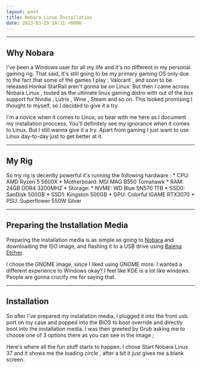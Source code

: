 ```yaml
---
layout: post
title: Nobara Linux Installation
date: 2023-03-29 18:11 +0000
---
```


------------------------------------------------------------------

Why Nobara
----
I've been a Windows user for all my life and it's no different in my personal gaming rig. That said, It's still going to be my primary gaming OS only due to the fact that some of the games I play ; Valorant , and soon to be released Honkai StarRail aren't gonna be on Linux. But then I came across Nobara Linux , touted as the ultimate linux gaming distro with out of the box support for Nvidia , Lutris , Wine , Steam and so on. This looked promising I thought to myself, so I decided to give it a try.

I'm a novice when it comes to Linux, so bear with me here as I document my installation proccess. You'll definitely see my ignorance when it comes to Linux. But I still wanna give it a try. Apart from gaming I just want to use Linux day-to-day just to get better at it.

------------------------------------------------------------------

My Rig
-------

So my rig is decently powerful it's running the following hardware
:   * CPU:  AMD Ryzen 5 5600X
    * Motherboard:  MSI MAG B550 Tomahawk
    * RAM:  24GB DDR4 3200MHZ
    * Storage: 
        * NVME: WD Blue SN570 1TB
        * SSD0: SanDisk 500GB
        * SSD1: Kingston 500GB
    * GPU: Colorful IGAME RTX3070 
    * PSU: Superflower 550W Silver

------------------------------------------------------------------

Preparing the Installation Media
----

Preparing the installation media is as simple as going to [Nobara](https://nobaraproject.org/download-nobara/) and downloading the ISO image, and flashing it to a USB drive using [Balena Etcher](https://www.balena.io/etcher).

I chose the GNOME image, since I liked using GNOME more. I wanted a different experience to Windows okay? I feel like KDE is a lot like windows. People are gonna crucify me for saying that.

----

Installation
---

So after I've prepared my installation media, I plugged it into the front usb port on my case and popped into the BIOS to boot override and directly boot into the installation media.
I was then greeted by Grub asking me to choose one of 3 options there as you can see in the image ; 

Here's where all the fun stuff starts to happen. I chose Start Nobara Linux 37 and it shows me the loading circle , after a bit it just gives me a blank screen.
